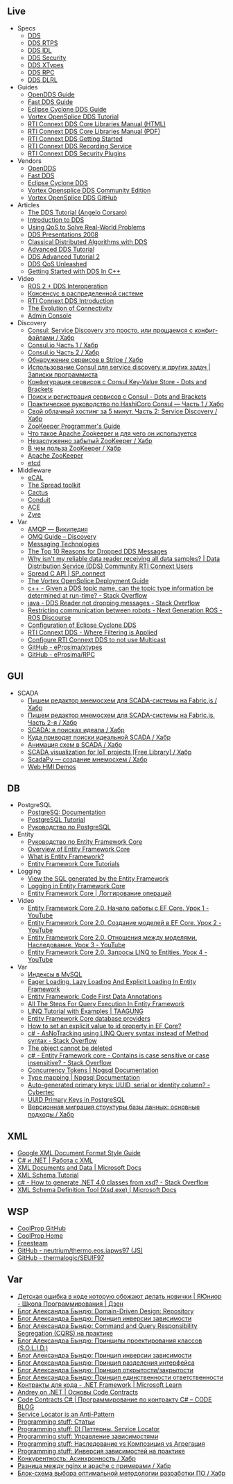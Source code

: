 ## Live

  * Specs
    * [DDS](https://www.omg.org/spec/DDS/1.4/PDF)
    * [DDS RTPS](https://www.omg.org/spec/DDSI-RTPS/2.5/PDF)
    * [DDS IDL](https://www.omg.org/spec/IDL/4.2/PDF)
    * [DDS Security](https://www.omg.org/spec/DDS-SECURITY/1.1/PDF)
    * [DDS XTypes](https://www.omg.org/spec/DDS-XTypes/1.3/PDF)
    * [DDS RPC](https://www.omg.org/spec/DDS-RPC/1.0/PDF)
    * [DDS DLRL](https://www.omg.org/spec/DDS-DLRL/1.4/PDF)
  * Guides
    * [OpenDDS Guide](https://download.objectcomputing.com/OpenDDS/OpenDDS-latest.pdf)
    * [Fast DDS Guide](https://fast-dds.docs.eprosima.com/en/latest/fastdds/getting_started/getting_started.html)
    * [Eclipse Cyclone DDS Guide](https://raw.githubusercontent.com/eclipse-cyclonedds/cyclonedds/assets/pdf/CycloneDDS-0.1.0.pdf)
    * [Vortex OpenSplice DDS Tutorial](http://download.prismtech.com/docs/Vortex/html/ospl/DDSTutorial/index.html)
    * [RTI Connext DDS Core Libraries Manual (HTML)](https://community.rti.com/static/documentation/connext-dds/6.1.0/doc/manuals/connext_dds_professional/users_manual/index.htm)
    * [RTI Connext DDS Core Libraries Manual (PDF)](https://community.rti.com/static/documentation/connext-dds/6.1.0/doc/manuals/connext_dds_professional/users_manual/RTI_ConnextDDS_CoreLibraries_UsersManual.pdf)
    * [RTI Connext DDS Getting Started](https://community.rti.com/static/documentation/connext-dds/6.1.0/doc/manuals/connext_dds_professional/getting_started_guide/cpp11/before.html)
    * [RTI Connext DDS Recording Service](https://community.rti.com/static/documentation/connext-dds/6.1.0/doc/manuals/connext_dds_professional/services/recording_service/index.html)
    * [RTI Connext DDS Security Plugins](https://community.rti.com/static/documentation/connext-dds/6.1.0/doc/manuals/connext_dds_secure/getting_started_guide/cpp11/intro.html)
  * Vendors
    * [OpenDDS](https://opendds.org/)
    * [Fast DDS](https://fast-dds.docs.eprosima.com/)
    * [Eclipse Cyclone DDS](https://projects.eclipse.org/projects/iot.cyclonedds)
    * [Vortex Opensplice DDS Community Edition](https://www.adlinktech.com/en/dds-community-software-evaluation)
    * [Vortex OpenSplice DDS GitHub](https://github.com/ADLINK-IST/opensplice)
  * Articles
    * [The DDS Tutorial (Angelo Corsaro)](http://www.laas.fr/files/SLides-A_Corsaro.pdf)
    * [Introduction to DDS](http://portals.omg.org/dds/sites/default/files/GerardoPardo_RTI_Introductin_to_DDS_2.pdf)
    * [Using QoS to Solve Real-World Problems](https://www.omg.org/news/meetings/workshops/RT-2007/00-T5_Hunt-revised.pdf)
    * [DDS Presentations 2008](https://www.omg.org/news/meetings/workshops/Real-time_WS_Final_Presentations_2008/Tutorials/00-T1_Pardo-Castellote.pdf)
    * [Classical Distributed Algorithms with DDS](https://istkb.adlinktech.com/article/classical-distributed-algorithms-with-dds/)
    * [Advanced DDS Tutorial](https://www.omg.org/news/meetings/workshops/Real-time_WS_Final_Presentations_2008/Tutorials/00-T4_Corsaro.pdf)
    * [DDS Advanced Tutorial 2](https://www.omg.org/news/meetings/workshops/RT-2012-presentations/01-T1-02_Pardo.pdf)
    * [DDS QoS Unleashed](https://www.omg.org/news/meetings/workshops/RT-2010-Presentations/QoSUnleashedTutorial.pdf)
    * [Getting Started with DDS In C++](https://www.omg.org/news/meetings/workshops/RT-2012-presentations/01-T1-01_Corsaro.pdf)
  * Video
    * [ROS 2 + DDS Interoperation](https://www.youtube.com/watch?v=GGqcrccWfeE)
    * [Консенсус в распределенной системе](https://www.youtube.com/watch?v=BX0Pwywen2k)
    * [RTI Connext DDS Introduction](https://www.youtube.com/watch?v=b-kwbVKfSF0)
    * [The Evolution of Connectivity](https://www.youtube.com/watch?v=cgbbs4hK0Pc)
    * [Admin Console](https://www.youtube.com/watch?v=Ob_weer8Om4)
  * Discovery
    * [Consul: Service Discovery это просто, или прощаемся с конфиг-файлами / Хабр](https://habr.com/ru/post/266139/)
    * [Consul.io Часть 1 / Хабр](https://habr.com/ru/post/278085/)
    * [Consul.io Часть 2 / Хабр](https://habr.com/ru/post/278101/)
    * [Обнаружение сервисов в Stripe / Хабр](https://habr.com/ru/company/southbridge/blog/315468/)
    * [Использование Consul для service discovery и других задач | Записки программиста](https://eax.me/consul/)
    * [Конфигурация сервисов c Consul Key-Value Store - Dots and Brackets](https://dotsandbrackets.com/consul-key-value-store-configuration-ru/)
    * [Поиск и регистрация сервисов с Consul - Dots and Brackets](https://dotsandbrackets.com/using-consul-service-discovery-ru/)
    * [Практическое руководство по HashiCorp Consul — Часть 1 / Хабр](https://habr.com/ru/post/531602/)
    * [Свой облачный хостинг за 5 минут. Часть 2: Service Discovery / Хабр](https://habr.com/ru/post/262397/)
    * [ZooKeeper Programmer's Guide](https://zookeeper.apache.org/doc/r3.3.3/zookeeperProgrammers.html)
    * [Что такое Apache Zookeeper и для чего он используется](https://javarush.ru/groups/posts/2162-zookeeper-ili-kak-zhivjetsja-rabotniku-zooparka)
    * [Незаслуженно забытый ZooKeeper / Хабр](https://habr.com/ru/post/565976/)
    * [В чем польза ZooKeeper / Хабр](https://habr.com/ru/company/yandex/blog/234335/)
    * [Apache ZooKeeper](https://ru.bmstu.wiki/Apache_ZooKeeper)
    * [etcd](https://etcd.io/)
  * Middleware
    * [eCAL](https://continental.github.io/ecal/)
    * [The Spread toolkit](http://www.spread.org/)
    * [Cactus](https://www.cactuscode.org/)
    * [Conduit](https://llnl-conduit.readthedocs.io/)
    * [ACE](http://www.dre.vanderbilt.edu/~schmidt/ACE.html)
    * [Zyre](https://github.com/zeromq/zyre)
  * Var
    * [AMQP — Википедия](https://ru.wikipedia.org/wiki/AMQP)
    * [OMQ Guide – Discovery](https://zguide.zeromq.org/docs/chapter8/#Discovery)
    * [Messaging Technologies](https://www.omg.org/news/whitepapers/Messaging-Whitepaper%20v2.1.pdf)
    * [The Top 10 Reasons for Dropped DDS Messages](https://www.rti.com/blog/top-10-reasons-for-dropped-dds-messages)
    * [Why isn't my reliable data reader receiving all data samples? | Data Distribution Service (DDS) Community RTI Connext Users](https://community.rti.com/kb/why-isnt-my-reliable-data-reader-receiving-all-data-samples)
    * [Spread C API | SP\_connect](http://www.spread.org/docs/spread_docs_3/docs/sp_connect.html)
    * [The Vortex OpenSplice Deployment Guide](http://download.prismtech.com/docs/Vortex/html/ospl/DeploymentGuide/index.html)
    * [c++ - Given a DDS topic name, can the topic type information be determined at run-time? - Stack Overflow](https://stackoverflow.com/questions/47416153/given-a-dds-topic-name-can-the-topic-type-information-be-determined-at-run-time)
    * [java - DDS Reader not dropping messages - Stack Overflow](https://stackoverflow.com/questions/60537723/dds-reader-not-dropping-messages)
    * [Restricting communication between robots - Next Generation ROS - ROS Discourse](https://discourse.ros.org/t/restricting-communication-between-robots/2931/34)
    * [Configuration of Eclipse Cyclone DDS](https://github.com/eclipse-cyclonedds/cyclonedds/blob/master/docs/manual/config.rst)
    * [RTI Connext DDS - Where Filtering is Applied](https://community.rti.com/static/documentation/connext-dds/6.1.0/doc/manuals/connext_dds_professional/users_manual/index.htm#users_manual/Where_Filtering_is_Applied.htm#5.4.2_Where_Filtering_is_Applied%E2%80%94Publishing_vs._Subscribing_Side%3FTocPath%3DPart%25202%253A%2520Core%2520Concepts%7C5.%2520Working%2520with%2520Topics%7C5.4%2520ContentFilteredTopics%7C_____2)
    * [Configure RTI Connext DDS to not use Multicast](https://community.rti.com/howto/configure-rti-connext-dds-not-use-multicast)
    * [GitHub - eProsima/xtypes](https://github.com/eProsima/xtypes)
    * [GitHub - eProsima/RPC](https://github.com/eProsima/RPC)

## GUI

  * SCADA
    * [Пишем редактор мнемосхем для SCADA-системы на Fabric.js / Хабр](https://habr.com/ru/post/322990/)
    * [Пишем редактор мнемосхем для SCADA-системы на Fabric.js. Часть 2-я / Хабр](https://habr.com/ru/post/325640/)
    * [SCADA: в поисках идеала / Хабр](https://habr.com/ru/post/319318/)
    * [Куда приводят поиски идеальной SCADA / Хабр](https://habr.com/ru/post/439468/)
    * [Анимация схем в SCADA / Хабр](https://habr.com/ru/post/487738/)
    * [SCADA visualization for IoT projects [Free Library] / Хабр](https://habr.com/ru/post/462171/)
    * [ScadaPy — создание мнемосхем / Хабр](https://habr.com/ru/post/345938/)
    * [Web HMI Demos](http://www.genlogic.com/demos.html)

## DB

  * PostgreSQL
    * [PostgreSQ: Documentation](https://www.postgresql.org/docs/12/index.html)
    * [PostgreSQL Tutorial](https://www.tutorialspoint.com/postgresql/index.htm)
    * [Руководство по PostgreSQL](https://metanit.com/sql/postgresql/)
  * Entity
    * [Руководство по Entity Framework Core](https://metanit.com/sharp/entityframeworkcore/)
    * [Overview of Entity Framework Core](https://docs.microsoft.com/en-us/ef/core/)
    * [What is Entity Framework?](https://www.entityframeworktutorial.net/what-is-entityframework.aspx)
    * [Entity Framework Core Tutorials](https://www.entityframeworktutorial.net/efcore/entity-framework-core.aspx)
  * Logging
    * [View the SQL generated by the Entity Framework](https://stackoverflow.com/questions/1412863/how-do-i-view-the-sql-generated-by-the-entity-framework/52686803#52686803)
    * [Logging in Entity Framework Core](https://www.entityframeworktutorial.net/efcore/logging-in-entityframework-core.aspx)
    * [Entity Framework Core | Логгирование операций](https://metanit.com/sharp/entityframeworkcore/2.12.php)
  * Video
    * [Еntity Framework Core 2.0. Начало работы с EF Core. Урок 1 - YouTube](https://www.youtube.com/watch?v=zlVZWK9hxRs)
    * [Еntity Framework Core 2.0. Создание моделей в EF Core. Урок 2 - YouTube](https://www.youtube.com/watch?v=9t9omEOtOIw)
    * [Еntity Framework Core 2.0. Отношения между моделями. Наследование. Урок 3 - YouTube](https://www.youtube.com/watch?v=jpBra476V3M)
    * [Еntity Framework Core 2.0. Запросы LINQ to Entities. Урок 4 - YouTube](https://www.youtube.com/watch?v=ezUdhNwV0_0)
  * Var
    * [Индексы в MySQL](https://ruhighload.com/%D0%98%D0%BD%D0%B4%D0%B5%D0%BA%D1%81%D1%8B+%D0%B2+mysql)
    * [Eager Loading, Lazy Loading And Explicit Loading In Entity Framework](https://www.c-sharpcorner.com/article/eager-loading-lazy-loading-and-explicit-loading-in-entity-framework/)
    * [Entity Framework: Code First Data Annotations](https://www.c-sharpcorner.com/UploadFile/ff2f08/entity-framework-code-first-data-annotations/)
    * [All The Steps For Query Execution In Entity Framework](https://www.c-sharpcorner.com/article/all-steps-about-query-execution-in-entity-framework/)
    * [LINQ Tutorial with Examples | TAAGUNG](https://taagung.com/linq-tutorial-with-examples/)
    * [Entity Framework Core database providers](https://docs.microsoft.com/en-us/ef/core/providers/?tabs=dotnet-core-cli)
    * [How to set an explicit value to id property in EF Core?](https://www.entityframeworktutorial.net/faq/how-to-set-explicit-value-to-id-property-in-ef-core.aspx)
    * [c# - AsNoTracking using LINQ Query syntax instead of Method syntax - Stack Overflow](https://stackoverflow.com/questions/18122723/asnotracking-using-linq-query-syntax-instead-of-method-syntax)
    * [The object cannot be deleted](https://stackoverflow.com/questions/15637965/the-object-cannot-be-deleted-because-it-was-not-found-in-the-objectstatemanager)
    * [c# - Entity Framework core - Contains is case sensitive or case insensitive? - Stack Overflow](https://stackoverflow.com/questions/43277868/entity-framework-core-contains-is-case-sensitive-or-case-insensitive)
    * [Concurrency Tokens | Npgsql Documentation](https://www.npgsql.org/efcore/modeling/concurrency.html)
    * [Type mapping | Npgsql Documentation](https://www.npgsql.org/efcore/mapping/general.html?tabs=data-annotations)
    * [Auto-generated primary keys: UUID, serial or identity column? - Cybertec](https://www.cybertec-postgresql.com/en/uuid-serial-or-identity-columns-for-postgresql-auto-generated-primary-keys/)
    * [UUID Primary Keys in PostgreSQL](https://www.starkandwayne.com/blog/uuid-primary-keys-in-postgresql/)
    * [Версионная миграция структуры базы данных: основные подходы / Хабр](https://habr.com/ru/articles/121265/)

## XML

  * [Google XML Document Format Style Guide](https://google.github.io/styleguide/xmlstyle.html)
  * [C# и .NET | Работа с XML](https://metanit.com/sharp/tutorial/16.1.php)
  * [XML Documents and Data | Microsoft Docs](https://docs.microsoft.com/en-US/dotnet/standard/data/xml/)
  * [XML Schema Tutorial](https://www.w3schools.com/xml/schema_intro.asp)
  * [c# - How to generate .NET 4.0 classes from xsd? - Stack Overflow](https://stackoverflow.com/questions/5217665/how-to-generate-net-4-0-classes-from-xsd)
  * [XML Schema Definition Tool (Xsd.exe) | Microsoft Docs](https://docs.microsoft.com/en-US/dotnet/standard/serialization/xml-schema-definition-tool-xsd-exe)

## WSP

  * [CoolProp GitHub](https://github.com/CoolProp/CoolProp)
  * [CoolProp Home](http://www.coolprop.org/index.html)
  * [Freesteam](http://freesteam.sourceforge.net/)
  * [GitHub - neutrium/thermo.eos.iapws97 (JS)](https://github.com/neutrium/thermo.eos.iapws97)
  * [GitHub - thermalogic/SEUIF97](https://github.com/thermalogic/SEUIF97)

## Var

  * [Детская ошибка в коде которую обожают делать новички | ЯЮниор - Школа Программирования | Дзен](https://dzen.ru/a/XsO4-r16bz0U8g35)
  * [Блог Александра Бындю: Domain-Driven Design: Repository](https://blog.byndyu.ru/2011/01/domain-driven-design-repository.html)
  * [Блог Александра Бындю: Принцип инверсии зависимости](https://blog.byndyu.ru/2009/12/blog-post.html)
  * [Блог Александра Бындю: Command and Query Responsibility Segregation (CQRS) на практике](https://blog.byndyu.ru/2014/07/command-and-query-responsibility.html)
  * [Блог Александра Бындю: Принципы проектирования классов (S.O.L.I.D.)](https://blog.byndyu.ru/2009/10/solid.html)
  * [Блог Александра Бындю: Принцип инверсии зависимости](https://blog.byndyu.ru/2009/12/blog-post.html)
  * [Блог Александра Бындю: Принцип разделения интерфейса](https://blog.byndyu.ru/2009/11/blog-post_19.html)
  * [Блог Александра Бындю: Принцип открытости/закрытости](https://blog.byndyu.ru/2009/10/blog-post_14.html)
  * [Блог Александра Бындю: Принцип единственности ответственности](https://blog.byndyu.ru/2009/10/blog-post.html)
  * [Контракты для кода - .NET Framework | Microsoft Learn](https://learn.microsoft.com/ru-ru/dotnet/framework/debug-trace-profile/code-contracts)
  * [Andrey on .NET | Основы Code Contracts](https://andrey.moveax.ru/post/csharp-code-contracts-basics)
  * [Code Contracts C# | Программирование по контракту C# – CODE BLOG](https://shwanoff.ru/code-contracts/)
  * [Service Locator is an Anti-Pattern](https://blog.ploeh.dk/2010/02/03/ServiceLocatorisanAnti-Pattern/)
  * [Programming stuff: Статьи](http://sergeyteplyakov.blogspot.com/2013/10/articles.html#dependency_management)
  * [Programming stuff: DI Паттерны. Service Locator](http://sergeyteplyakov.blogspot.com/2013/03/di-service-locator.html)
  * [Programming stuff: Управление зависимостями](http://sergeyteplyakov.blogspot.com/2012/11/blog-post.html)
  * [Programming stuff: Наследование vs Композиция vs Агрегация](http://sergeyteplyakov.blogspot.com/2012/12/vs-vs.html)
  * [Programming stuff: Инверсия зависимостей на практике](http://sergeyteplyakov.blogspot.com/2013/01/blog-post.html#AmbientContext)
  * [Конкурентность: Асинхронность / Хабр](https://habr.com/ru/articles/319350/)
  * [Разница между nginx и apache с примерами / Хабр](https://habr.com/ru/articles/320710/)
  * [Блок-схема выбора оптимальной методологии разработки ПО / Хабр](https://habr.com/ru/articles/297612/)

